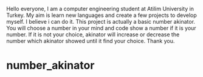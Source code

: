 Hello everyone, I am a computer engineering student at Atilim University in Turkey. 
My aim is learn new languages and create a few projects to develop myself. I believe i can do it. 
This project is actually a basic number akinator. You will choose a number in your mind and code show a number if it is your number. If it is not your choice, akinator will increase or decrease the number which akinator showed until it find your choice.
Thank you. 
# number_akinator
